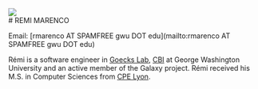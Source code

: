 <div class='right'><a href='http://goeckslab.org/people/'><img src="/src/galaxy-team/Remi.jpg" /></a></div>
# REMI MARENCO

Email: [rmarenco AT SPAMFREE gwu DOT edu](mailto:rmarenco AT SPAMFREE gwu DOT edu)

Rémi is a software engineer in [Goecks Lab](http://goeckslab.org/), [CBI](https://cbi.gwu.edu/) at George Washington University and an active member of the Galaxy project. Rémi received his M.S. in Computer Sciences from [CPE Lyon](http://www.cpe.fr/?lang=en).

